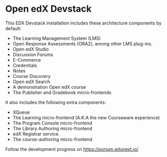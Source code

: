 # Open edX Devstack

This EDX Devstack installation includes these architecture components by default:

- The Learning Management System (LMS)
- Open Response Assessments (ORA2), among other LMS plug-ins.
- Open edX Studio
- Discussion Forums
- E-Commerce
- Credentials
- Notes
- Course Discovery
- Open edX Search
- A demonstration Open edX course
- The Publisher and Gradebook micro-frontends

It also includes the following extra components:

- XQueue
- The Learning micro-frontend (A.K.A the new Courseware experience)
- The Program Console micro-frontend
- The Library Authoring micro-frontend
- edX Registrar service.
- The course-authoring micro-frontend

Follow the development progress on https://porium.edunext.io/

